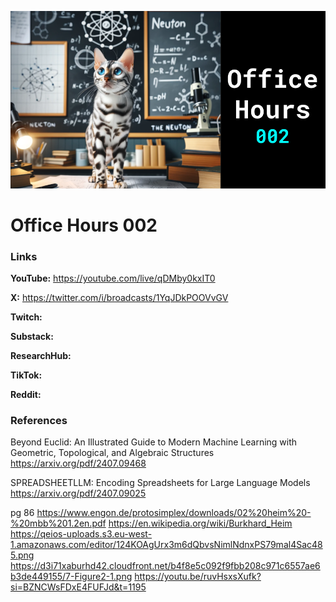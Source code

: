 ![thumbnail](thumbnail.png)

# Office Hours 002

### Links

**YouTube:** https://youtube.com/live/qDMby0kxIT0

**X:** https://twitter.com/i/broadcasts/1YqJDkPOOVvGV

**Twitch:**

**Substack:**

**ResearchHub:**

**TikTok:**

**Reddit:**

### References

Beyond Euclid: An Illustrated Guide to Modern Machine Learning with Geometric, Topological, and Algebraic Structures
https://arxiv.org/pdf/2407.09468

SPREADSHEETLLM: Encoding Spreadsheets for Large Language Models
https://arxiv.org/pdf/2407.09025

pg 86
https://www.engon.de/protosimplex/downloads/02%20heim%20-%20mbb%201.2en.pdf
https://en.wikipedia.org/wiki/Burkhard_Heim
https://qeios-uploads.s3.eu-west-1.amazonaws.com/editor/124KOAgUrx3m6dQbvsNimlNdnxPS79mal4Sac485.png
https://d3i71xaburhd42.cloudfront.net/b4f8e5c092f9fbb208c971c6557ae6b3de449155/7-Figure2-1.png
https://youtu.be/ruvHsxsXufk?si=BZNCWsFDxE4FUFJd&t=1195
